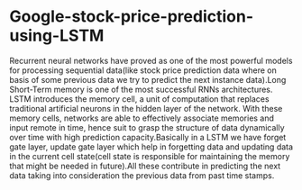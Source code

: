 # Google-stock-price-prediction-using-LSTM

Recurrent neural networks have proved as one of the most powerful models for processing sequential data(like stock price prediction data where on basis of some previous data we try to predict the next instance data).Long Short-Term memory is one of the most successful RNNs architectures.
LSTM introduces the memory cell, a unit of computation that replaces traditional artificial neurons in the hidden layer of the network. With these memory cells, networks are able to effectively associate memories and input remote in time, hence suit to grasp the structure of data dynamically over time with high prediction capacity.Basically in a LSTM we have forget gate layer, update gate layer which help in forgetting data and updating data in the current cell state(cell state is responsible for maintaining the memory that might be needed in future).All these contribute in predicting the next data taking into consideration the previous data from past time stamps.
